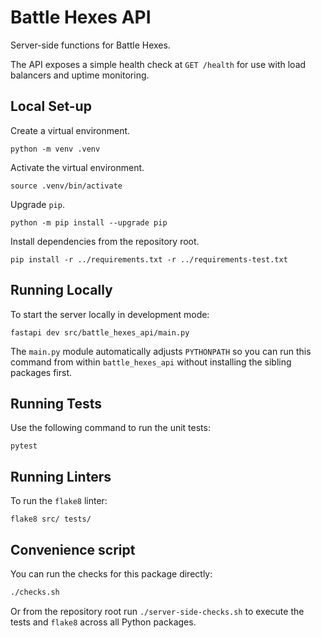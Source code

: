 # Battle Hexes API

Server-side functions for Battle Hexes.

The API exposes a simple health check at `GET /health` for use with load
balancers and uptime monitoring.

## Local Set-up

Create a virtual environment.

    python -m venv .venv

Activate the virtual environment.

    source .venv/bin/activate

Upgrade `pip`.

    python -m pip install --upgrade pip

Install dependencies from the repository root.

    pip install -r ../requirements.txt -r ../requirements-test.txt

## Running Locally

To start the server locally in development mode:

    fastapi dev src/battle_hexes_api/main.py

The ``main.py`` module automatically adjusts ``PYTHONPATH`` so you can run this
command from within ``battle_hexes_api`` without installing the sibling
packages first.

## Running Tests

Use the following command to run the unit tests:

    pytest

## Running Linters

To run the `flake8` linter:

    flake8 src/ tests/

## Convenience script

You can run the checks for this package directly:

```bash
./checks.sh
```

Or from the repository root run `./server-side-checks.sh` to execute the tests
and `flake8` across all Python packages.

